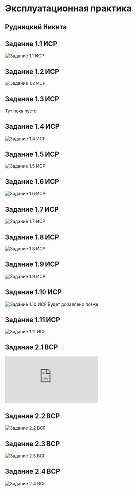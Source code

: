 # Эксплуатационная практика
## Рудницкий Никита


## Задание 1.1 ИСР
![Задание 1.1 ИСР](http://qrcoder.ru/code/?https%3A%2F%2Fgit.herzen.spb.ru%2F190575%2F2nd-sem_practice%2Fblob%2Fmaster%2F%25D0%2598%25D0%25A1%25D0%25A0_1.1.pdf&4&0)

## Задание 1.2 ИСР
![Задание 1.2 ИСР](http://qrcoder.ru/code/?https%3A%2F%2Fgit.herzen.spb.ru%2F190575%2F2nd-sem_practice%2Fblob%2Fmaster%2F%25D0%25AD%25D1%2582%25D0%25B0%25D0%25BF%25D1%258B_%25D1%2580%25D0%25B0%25D0%25B7%25D0%25B2%25D0%25B8%25D1%2582%25D0%25B8%25D1%258F_%25D0%25B8%25D0%25BD%25D1%2584%25D0%25BE%25D1%2580%25D0%25BC%25D0%25B0%25D1%2582%25D0%25B8%25D0%25BA%25D0%25B8.png&4&0)

## Задание 1.3 ИСР
Тут пока пусто

## Задание 1.4 ИСР
![Задание 1.4 ИСР](http://qrcoder.ru/code/?https%3A%2F%2Fgit.herzen.spb.ru%2F190575%2F2nd-sem_practice%2Fblob%2Fmaster%2F%25D0%259A%25D0%25BE%25D0%25BC%25D0%25BF%25D0%25BB%25D0%25B5%25D0%25BA%25D1%2581_%25D1%2584%25D0%25B8%25D0%25B7%25D0%25B8%25D1%2587%25D0%25B5%25D1%2581%25D0%25BA%25D0%25B8%25D1%2585_%25D1%2583%25D0%25BF%25D1%2580%25D0%25B0%25D0%25B6%25D0%25BD%25D0%25B5%25D0%25BD%25D0%25B8%25D0%25B9_%25D0%25B4%25D0%25BB%25D1%258F_%25D0%25BF%25D1%2580%25D0%25BE%25D0%25B3%25D1%2580%25D0%25B0%25D0%25BC%25D0%25BC%25D0%25B8%25D1%2581%25D1%2582%25D0%25B0.pdf&3&0)

## Задание 1.5 ИСР
![Задание 1.5 ИСР](http://qrcoder.ru/code/?https%3A%2F%2Fgit.herzen.spb.ru%2F190575%2F2nd-sem_practice%2Fblob%2Fmaster%2F%25D0%2593%25D0%25B8%25D0%25BC%25D0%25BD%25D0%25B0%25D1%2581%25D1%2582%25D0%25B8%25D0%25BA%25D0%25B0_%25D0%25B4%25D0%25BB%25D1%258F_%25D0%25B3%25D0%25BB%25D0%25B0%25D0%25B7.pdf&4&0)

## Задание 1.6 ИСР
![Задание 1.6 ИСР](http://qrcoder.ru/code/?https%3A%2F%2Fsysot.ru%2F%25D0%25B8%25D0%25BD%25D1%2581%25D1%2582%25D1%2580%25D1%2583%25D0%25BA%25D1%2586%25D0%25B8%25D1%258F-%25D0%25BF%25D0%25BE-%25D0%25BE%25D1%2585%25D1%2580%25D0%25B0%25D0%25BD%25D0%25B5-%25D1%2582%25D1%2580%25D1%2583%25D0%25B4%25D0%25B0-%25D0%25B4%25D0%25BB%25D1%258F-%25D0%25BF%25D1%2580%25D0%25BE%25D0%25B3%25D1%2580%25D0%25B0%2F&4&0)

## Задание 1.7 ИСР
![Задание 1.7 ИСР](http://qrcoder.ru/code/?http%3A%2F%2Fdocs.cntd.ru%2Fdocument%2F58839553&6&0)

## Задание 1.8 ИСР
![Задание 1.8 ИСР](http://qrcoder.ru/code/?https%3A%2F%2Fgit.herzen.spb.ru%2F190575%2F2nd-sem_practice%2Fblob%2Fmaster%2F%25D0%2590%25D0%25BD%25D0%25B0%25D0%25BB%25D0%25B8%25D0%25B7_%25D1%2581%25D0%25BF%25D1%2580%25D0%25B0%25D0%25B2%25D0%25BE%25D1%2587%25D0%25BD%25D0%25BE%25D0%25B9_%25D1%2581%25D0%25B8%25D1%2581%25D1%2582%25D0%25B5%25D0%25BC%25D1%258B__%25D0%259E%25D1%2585%25D1%2580%25D0%25B0%25D0%25BD%25D0%25B0_%25D1%2582%25D1%2580%25D1%2583%25D0%25B4%25D0%25B0__%25D0%2598%25D0%25A1%25D0%25A0_1.8_.pdf&4&0)

## Задание 1.9 ИСР
![Задание 1.9 ИСР](http://qrcoder.ru/code/?https%3A%2F%2Fgit.herzen.spb.ru%2F190575%2F2nd-sem_practice%2Fblob%2Fmaster%2F%25D0%259F%25D0%25BB%25D0%25B0%25D0%25BD_%25D0%25BF%25D0%25BE%25D1%2581%25D1%2582%25D0%25B0%25D0%25BD%25D0%25BE%25D0%25B2%25D0%25BB%25D0%25B5%25D0%25BD%25D0%25B8%25D1%258F_%25D0%25B3%25D0%25BB%25D0%25B0%25D0%25B2%25D0%25BD%25D0%25BE%25D0%25B3%25D0%25BE_%25D0%25B3%25D0%25BE%25D1%2581%25D1%2583%25D0%25B4%25D0%25B0%25D1%2580%25D1%2581%25D1%2582%25D0%25B2%25D0%25B5%25D0%25BD%25D0%25BD%25D0%25BE%25D0%25B3%25D0%25BE_%25D1%2581%25D0%25B0%25D0%25BD%25D0%25B8%25D1%2582%25D0%25B0%25D1%2580%25D0%25BD%25D0%25BE%25D0%25B3%25D0%25BE_%25D0%25B2%25D1%2580%25D0%25B0%25D1%2587%25D0%25B0_%25D0%25A0%25D0%25A4_.pdf&4&0)

## Задание 1.10 ИСР
![Задание 1.10 ИСР]()
Будет добавлено позже

## Задание 1.11 ИСР
![Задание 1.11 ИСР](http://qrcoder.ru/code/?https%3A%2F%2Fgit.herzen.spb.ru%2F190575%2F2nd-sem_practice%2Fblob%2Fmaster%2F1.11.png&4&0)

## Задание 2.1 ВСР
![Задание 2.1 ВСР](https://git.herzen.spb.ru/190575/2nd-sem_practice/blob/master/%D0%AD%D1%80%D0%B3%D0%BE%D0%BD%D0%BE%D0%BC%D0%B8%D0%BA%D0%B0_%D1%80%D0%B0%D0%B1%D0%BE%D1%87%D0%B5%D0%B3%D0%BE_%D0%BC%D0%B5%D1%81%D1%82%D0%B0_%D0%BF%D1%80%D0%BE%D0%B3%D1%80%D0%B0%D0%BC%D0%BC%D0%B8%D1%81%D1%82%D0%B0.pdf)

## Задание 2.2 ВСР
![Задание 2.2 ВСР](http://qrcoder.ru/code/?https%3A%2F%2Fgit.herzen.spb.ru%2F190575%2F2nd-sem_practice%2Fblob%2Fmaster%2F%25D0%259F%25D0%25B5%25D1%2580%25D0%25B2%25D0%25B0%25D1%258F_%25D0%25BC%25D0%25B5%25D0%25B4%25D0%25B8%25D1%2586%25D0%25B8%25D0%25BD%25D1%2581%25D0%25BA%25D0%25B0%25D1%258F_%25D0%25BF%25D0%25BE%25D0%25BC%25D0%25BE%25D1%2589%25D1%258C_%25D0%25BF%25D1%2580%25D0%25B8_%25D1%258D%25D0%25BB%25D0%25B5%25D0%25BA%25D1%2582%25D1%2580%25D0%25BE%25D1%2582%25D1%2580%25D0%25B0%25D0%25B2%25D0%25BC%25D0%25B5_%25D0%25BD%25D0%25B0_%25D1%2580%25D0%25B0%25D0%25B1%25D0%25BE%25D1%2587%25D0%25B5%25D0%25BC_%25D0%25BC%25D0%25B5%25D1%2581%25D1%2582%25D0%25B5_%25D0%25BF%25D1%2580%25D0%25BE%25D0%25B3%25D1%2580%25D0%25B0%25D0%25BC%25D0%25BC%25D0%25B8%25D1%2581%25D1%2582%25D0%25B0.pdf&4&00)

## Задание 2.3 ВСР
![Задание 2.3 ВСР](http://qrcoder.ru/code/?https%3A%2F%2Fgit.herzen.spb.ru%2F190575%2F2nd-sem_practice%2Fblob%2Fmaster%2F%25D0%259F%25D1%2580%25D0%25B8%25D0%25BA%25D0%25BB%25D0%25B0%25D0%25B4%25D0%25BD%25D0%25BE%25D0%25B5_%25D0%25BF%25D1%2580%25D0%25BE%25D0%25B3%25D1%2580%25D0%25B0%25D0%25BC%25D0%25BC%25D0%25BD%25D0%25BE%25D0%25B5_%25D0%25BE%25D0%25B1%25D0%25B5%25D1%2581%25D0%25BF%25D0%25B5%25D1%2587%25D0%25B5%25D0%25BD%25D0%25B8%25D0%25B5_%25D0%25B8%25D0%25BD%25D1%2584%25D0%25BE%25D1%2580%25D0%25BC%25D0%25B0%25D1%2586%25D0%25B8%25D0%25BE%25D0%25BD%25D0%25BD%25D0%25BE-%25D0%25B2%25D1%258B%25D1%2587%25D0%25B8%25D1%2581%25D0%25BB%25D0%25B8%25D1%2582%25D0%25B5%25D0%25BB%25D1%258C%25D0%25BD%25D0%25BE%25D0%25B9_%25D1%2581%25D0%25B8%25D1%2581%25D1%2582%25D0%25B5%25D0%25BC%25D1%258B_%25D0%25B8%25D0%25BD%25D1%2581%25D1%2582%25D0%25B8%25D1%2582%25D1%2583%25D1%2582%25D0%25B0_%25D0%25BD%25D0%25B0_%25D0%25B1%25D0%25B0%25D0%25B7%25D0%25B5_%25D0%25B0%25D1%2583%25D0%25B4%25D0%25B8%25D1%2582%25D0%25BE%25D1%2580%25D0%25B8%25D0%25B8_323.pdf&3&0)

## Задание 2.4 ВСР
![Задание 2.4 ВСР](http://qrcoder.ru/code/?https%3A%2F%2Fgit.herzen.spb.ru%2F190575%2F2nd-sem_practice%2Fblob%2Fmaster%2F%25D0%25A2%25D0%25B5%25D1%2585%25D0%25BD%25D0%25B8%25D1%2587%25D0%25B5%25D1%2581%25D0%25BA%25D0%25B8%25D0%25B5_%25D1%2581%25D1%2580%25D0%25B5%25D0%25B4%25D1%2581%25D1%2582%25D0%25B2%25D0%25B0_%25D0%25B8%25D0%25BD%25D1%2584%25D0%25BE%25D1%2580%25D0%25BC%25D0%25B0%25D1%2586%25D0%25B8%25D0%25BE%25D0%25BD%25D0%25BD%25D0%25BE-%25D0%25B2%25D1%258B%25D1%2587%25D0%25B8%25D1%2581%25D0%25BB%25D0%25B8%25D1%2582%25D0%25B5%25D0%25BB%25D1%258C%25D0%25BD%25D0%25BE%25D0%25B9_%25D1%2581%25D0%25B8%25D1%2581%25D1%2582%25D0%25B5%25D0%25BC%25D1%258B_%25D0%25BF%25D1%2580%25D0%25B5%25D0%25B4%25D0%25BF%25D1%2580%25D0%25B8%25D1%258F%25D1%2582%25D0%25B8%25D1%258F_%25D0%25BE%25D1%2580%25D0%25B3%25D0%25B0%25D0%25BD%25D0%25B8%25D0%25B7%25D0%25B0%25D1%2586%25D0%25B8%25D0%25B8_.pdf&3&0)